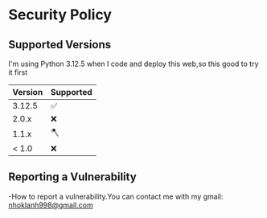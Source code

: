 # Security Policy

## Supported Versions

I'm using Python 3.12.5 when I code and deploy this web,so this good to try it first

| Version | Supported          |
| ------- | ------------------ |
| 3.12.5   | :white_check_mark: |
| 2.0.x   | :x:                |
| 1.1.x   | 🪓|
| < 1.0   | :x:                |

## Reporting a Vulnerability

-How to report a vulnerability.You can contact me with my gmail: nhoklanh998@gmail.com 

